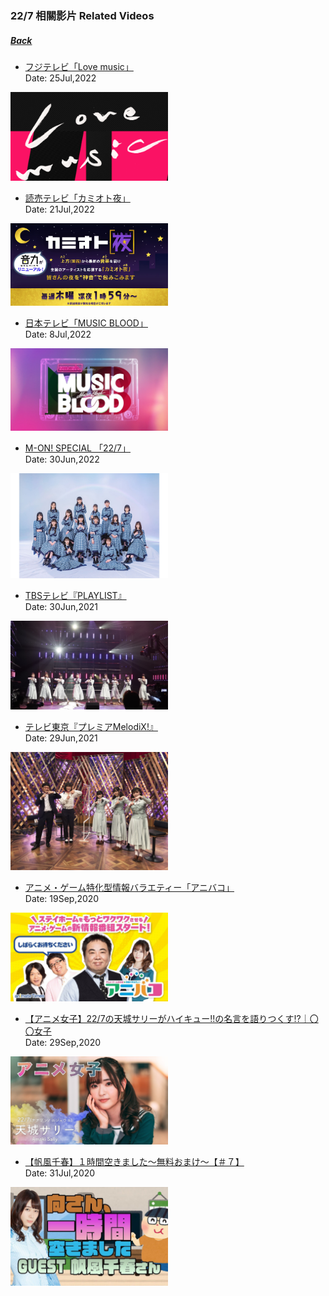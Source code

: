 ### 22/7 相關影片 Related Videos
##### [Back](../../../readme.md)

- [フジテレビ「Love music」](20220725_Love_music.md)<br>
Date: 25Jul,2022<br>
<img src="../../../Img/227Related/20220725_Love_music.png" width="50%">

- [読売テレビ「カミオト夜」](20220721_Kamioto-Yoru.md)<br>
Date: 21Jul,2022<br>
<img src="../../../Img/227Related/20220721_Kamioto-Yoru.jpg" width="50%">

- [日本テレビ「MUSIC BLOOD」](20220708_MUSIC_BLOOD.md)<br>
Date: 8Jul,2022<br>
<img src="../../../Img/227Related/20220708_MUSIC_BLOOD.jpg" width="50%">

- [M-ON! SPECIAL 「22/7」](20220630_M-ON.md)<br>
Date: 30Jun,2022<br>
<img src="../../../Img/227Related/20220630_M-ON.jpg" width="50%">

- [TBSテレビ『PLAYLIST』](20210630_PLATLIST.md)<br>
Date: 30Jun,2021<br>
<img src="../../../Img/227Related/20210630_PLATLIST.jpg" width="50%">

- [テレビ東京『プレミアMelodiX!』](20210629_PremierMelodiX.md)<br>
Date: 29Jun,2021<br>
<img src="../../../Img/227Related/20210629_PremierMelodiX.jpg" width="50%">

- [アニメ・ゲーム特化型情報バラエティー「アニバコ」](20200919_AnimenGameInfo.md)<br>
Date: 19Sep,2020<br>
<img src="../../../Img/227Related/20200919_AnimenGameInfo.jpg" width="50%">

- [【アニメ女子】22/7の天城サリーがハイキュー!!の名言を語りつくす!?｜〇〇女子](20200829_227.AmakiSally.The_best_quotes.md)<br>
Date: 29Sep,2020<br>
<img src="../../../Img/227Related/20200829_227.AmakiSally.The_best_quotes.jpg" width="50%">

- [【帆風千春】１時間空きました～無料おまけ～【＃７】](20200731_Nicovideo_Chiharu.md)<br>
Date: 31Jul,2020<br>
<img src="../../../Img/227Related/20200731_Nicovideo_Chiharu.jpg" width="50%">